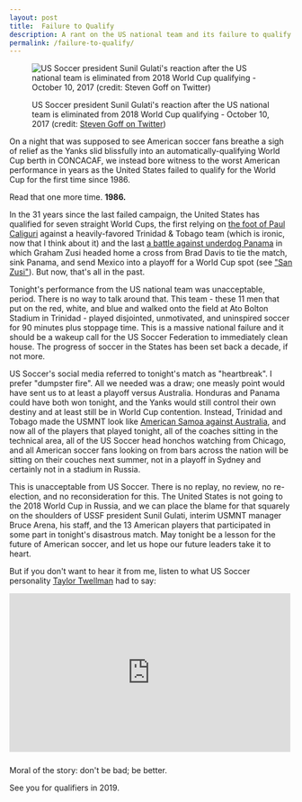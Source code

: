 ```yaml
---
layout: post
title:  Failure to Qualify
description: A rant on the US national team and its failure to qualify for the 2018 World Cup
permalink: /failure-to-qualify/
---
```


<figure>
  <img src="{{ site.baseurl }}/assets/images/sadsunil.jpg" alt="US Soccer president Sunil Gulati's reaction after the US national team is eliminated from 2018 World Cup qualifying - October 10, 2017 (credit: Steven Goff on Twitter)">
  <p class="small">US Soccer president Sunil Gulati's reaction after the US national team is eliminated from 2018 World Cup qualifying - October 10, 2017 (credit: <a href="https://twitter.com/SoccerInsider/status/917936005352710145/photo/1">Steven Goff on Twitter</a>)</p>
</figure>

On a night that was supposed to see American soccer fans breathe a sigh of relief as the Yanks slid blissfully into an automatically-qualifying World Cup berth in CONCACAF, we instead bore witness to the worst American performance in years as the United States failed to qualify for the World Cup for the first time since 1986.

Read that one more time. **1986.**

In the 31 years since the last failed campaign, the United States has qualified for seven straight World Cups, the first relying on [the foot of Paul Caliguri](https://www.ussoccer.com/stories/2015/11/16/19/00/151116-mnt-trinidad-keeper-michael-maurice-recalls-paul-caliguri-1989-wcq-goal) against a heavily-favored Trinidad & Tobago team (which is ironic, now that I think about it) and the last [a battle against underdog Panama](https://www.ussoccer.com/stories/2014/03/17/11/26/131015-mnt-vs-panama-match-report) in which Graham Zusi headed home a cross from Brad Davis to tie the match, sink Panama, and send Mexico into a playoff for a World Cup spot (see ["San Zusi"](https://www.si.com/planet-futbol/2017/03/28/usa-panama-preview-graham-zusi-world-cup-qualifying)). But now, that's all in the past.

Tonight's performance from the US national team was unacceptable, period. There is no way to talk around that. This team - these 11 men that put on the red, white, and blue and walked onto the field at Ato Bolton Stadium in Trinidad - played disjointed, unmotivated, and uninspired soccer for 90 minutes plus stoppage time. This is a massive national failure and it should be a wakeup call for the US Soccer Federation to immediately clean house. The progress of soccer in the States has been set back a decade, if not more.

US Soccer's social media referred to tonight's match as "heartbreak". I prefer "dumpster fire". All we needed was a draw; one measly point would have sent us to at least a playoff versus Australia. Honduras and Panama could have both won tonight, and the Yanks would still control their own destiny and at least still be in World Cup contention. Instead, Trinidad and Tobago made the USMNT look like [American Samoa against Australia](https://en.wikipedia.org/wiki/Australia_31–0_American_Samoa), and now all of the players that played tonight, all of the coaches sitting in the technical area, all of the US Soccer head honchos watching from Chicago, and all American soccer fans looking on from bars across the nation will be sitting on their couches next summer, not in a playoff in Sydney and certainly not in a stadium in Russia.

This is unacceptable from US Soccer. There is no replay, no review, no re-election, and no reconsideration for this. The United States is not going to the 2018 World Cup in Russia, and we can place the blame for that squarely on the shoulders of USSF president Sunil Gulati, interim USMNT manager Bruce Arena, his staff, and the 13 American players that participated in some part in tonight's disastrous match. May tonight be a lesson for the future of American soccer, and let us hope our future leaders take it to heart.

But if you don't want to hear it from me, listen to what US Soccer personality [Taylor Twellman](https://twitter.com/TaylorTwellman?ref_src=twsrc%5Egoogle%7Ctwcamp%5Eserp%7Ctwgr%5Eauthor) had to say:

<iframe width="500" height="282" style="margin-bottom: 10px;" src="http://www.espn.com/core/video/iframe?id=3226307&endcard=false" allowfullscreen frameborder="0"></iframe>

Moral of the story: don't be bad; be better.

See you for qualifiers in 2019.
